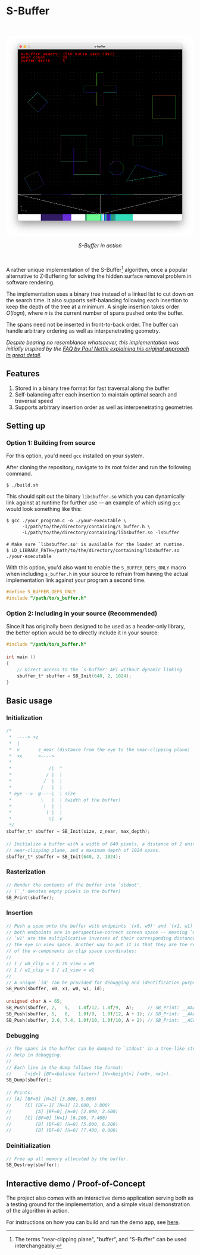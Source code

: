 # S-Buffer

<br>
<p align="center">
    <img width="684" src="./images/sb00.png"></img>
    <p align="center">
        <em style="font-size: 14px;">S-Buffer in action</em>
    </p>
</p>
<br>

A rather unique implementation of the S-Buffer[^1] algorithm, once a popular
alternative to Z-Buffering for solving the hidden surface removal problem in
software rendering.

The implementation uses a binary tree instead of a linked list to cut down on
the search time. It also supports self-balancing following each insertion to
keep the depth of the tree at a minimum. A single insertion takes order
$O(log n)$, where $n$ is the current number of spans pushed onto the buffer.

The spans need not be inserted in front-to-back order. The buffer can handle
arbitrary ordering as well as interpenetrating geometry.

_Despite bearing no resemblance whatsoever, this implementation was initially
inspired by the [FAQ by Paul Nettle explaining his original approach in great
detail](https://www.gamedev.net/articles/programming/graphics/s-buffer-faq-r668/)._

## Features

1. Stored in a binary tree format for fast traversal along the buffer
2. Self-balancing after each insertion to maintain optimal search and traversal
   speed
3. Supports arbitrary insertion order as well as interpenetrating geometries

## Setting up

### Option 1: Building from source

For this option, you'd need `gcc` installed on your system.

After cloning the repository, navigate to its root folder and run the following
command.

```shell
$ ./build.sh
```

This should spit out the binary `libsbuffer.so` which you can dynamically link
against at runtime for further use — an example of which using `gcc` would look
something like this:

```shell
$ gcc ./your_program.c -o ./your-executable \
      -I/path/to/the/directory/containing/s_buffer.h \
      -L/path/to/the/directory/containing/libsbuffer.so -lsbuffer

# Make sure `libsbuffer.so' is available for the loader at runtime.
$ LD_LIBRARY_PATH=/path/to/the/directory/containing/libsbuffer.so ./your-executable
```

With this option, you'd also want to enable the `S_BUFFER_DEFS_ONLY` macro when
including `s_buffer.h` in your source to refrain from having the actual
implementation link against your program a second time.

```c
#define S_BUFFER_DEFS_ONLY
#include "/path/to/s_buffer.h"
```

### Option 2: Including in your source (Recommended)

Since it has originally been designed to be used as a header-only library, the
better option would be to directly include it in your source:

```c
#include "/path/to/s_buffer.h"

int main ()
{
    // Direct access to the `s-buffer' API without dynamic linking
    sbuffer_t* sbuffer = SB_Init(640, 2, 1024);
}
```

## Basic usage

### Initialization

```c
/*
 *  ----> +z
 *  |
 *  v       z_near (distance from the eye to the near-clipping plane)
 *  +x      <---->
 *
 *              /|  ^
 *             / |  |
 *            /  |  |
 *           /   |  |
 * eye -->  @----|  | size
 *           \   |  | (width of the buffer)
 *            \  |  |
 *             \ |  |
 *              \|  v
 */
sbuffer_t* sbuffer = SB_Init(size, z_near, max_depth);

// Initialize a buffer with a width of 640 pixels, a distance of 2 units to the
// near-clipping plane, and a maximum depth of 1024 spans.
sbuffer_t* sbuffer = SB_Init(640, 2, 1024);
```

### Rasterization

```c
// Render the contents of the buffer into `stdout'.
// (`_' denotes empty pixels in the buffer)
SB_Print(sbuffer);
```

### Insertion

```c
// Push a span onto the buffer with endpoints `(x0, w0)' and `(x1, w1)' where
// both endpoints are in perspective-correct screen space -- meaning `w0' and
// `w1' are the multiplicative inverses of their corresponding distances from
// the eye in view space. Another way to put it is that they are the reciprocals
// of the w-components in clip space coordinates:
//
// 1 / w0_clip = 1 / z0_view = w0
// 1 / w1_clip = 1 / z1_view = w1
//
// A unique `id' can be provided for debugging and identification purposes.
SB_Push(sbuffer, x0, x1, w0, w1, id);

unsigned char A = 65;
SB_Push(sbuffer, 2,   5,   1.0f/12, 1.0f/9,  A);     // SB_Print: __AAA_____
SB_Push(sbuffer, 5,   8,   1.0f/9,  1.0f/12, A + 1); // SB_Print: __AAABBB__
SB_Push(sbuffer, 2.6, 7.4, 1.0f/10, 1.0f/10, A + 2); // SB_Print: __ACABCB__
```

### Debugging

```c
// The spans in the buffer can be dumped to `stdout' in a tree-like structure to
// help in debugging.
//
// Each line in the dump follows the format:
//     [<id>] [BF=<balance factor>] [H=<height>] [<x0>, <x1>).
SB_Dump(sbuffer);

// Prints:
// [A] [BF=0] [H=2] [3.800, 5.000)
//     [C] [BF=-1] [H=1] [2.600, 3.800)
//         [A] [BF=0] [H=0] [2.000, 2.600)
//     [C] [BF=0] [H=1] [6.200, 7.400)
//         [B] [BF=0] [H=0] [5.000, 6.200)
//         [B] [BF=0] [H=0] [7.400, 8.000)
```

### Deinitialization

```c
// Free up all memory allocated by the buffer.
SB_Destroy(sbuffer);
```

## Interactive demo / Proof-of-Concept

The project also comes with an interactive demo application serving both as a
testing ground for the implementation, and a simple visual demonstration of the
algorithm in action.

For instructions on how you can build and run the demo app, see [here](./demo/README.md).

[^1]: The terms "near-clipping plane", "buffer", and "S-Buffer" can be used
      interchangeably.
